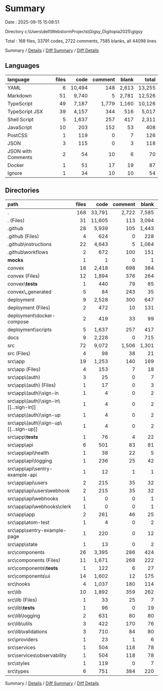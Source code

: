 # Summary

Date : 2025-09-15 15:08:51

Directory c:\\Users\\dell\\WebstormProjects\\Gigsy_Digitopia2025\\gigsy

Total : 168 files,  33791 codes, 2722 comments, 7585 blanks, all 44098 lines

Summary / [Details](details.md) / [Diff Summary](diff.md) / [Diff Details](diff-details.md)

## Languages
| language | files | code | comment | blank | total |
| :--- | ---: | ---: | ---: | ---: | ---: |
| YAML | 6 | 10,494 | 148 | 2,613 | 13,255 |
| Markdown | 51 | 9,740 | 5 | 2,781 | 12,526 |
| TypeScript | 49 | 7,187 | 1,779 | 1,160 | 10,126 |
| TypeScript JSX | 39 | 4,157 | 344 | 516 | 5,017 |
| Shell Script | 5 | 1,637 | 257 | 417 | 2,311 |
| JavaScript | 10 | 203 | 152 | 53 | 408 |
| PostCSS | 1 | 119 | 0 | 7 | 126 |
| JSON | 3 | 115 | 0 | 3 | 118 |
| JSON with Comments | 2 | 54 | 10 | 6 | 70 |
| Docker | 1 | 51 | 17 | 19 | 87 |
| Ignore | 1 | 34 | 10 | 10 | 54 |

## Directories
| path | files | code | comment | blank | total |
| :--- | ---: | ---: | ---: | ---: | ---: |
| . | 168 | 33,791 | 2,722 | 7,585 | 44,098 |
| . (Files) | 31 | 11,605 | 113 | 3,094 | 14,812 |
| .github | 28 | 5,939 | 105 | 1,443 | 7,487 |
| .github (Files) | 4 | 624 | 0 | 228 | 852 |
| .github\\instructions | 22 | 4,643 | 5 | 1,064 | 5,712 |
| .github\\workflows | 2 | 672 | 100 | 151 | 923 |
| __mocks__ | 1 | 1 | 0 | 1 | 2 |
| convex | 18 | 2,418 | 698 | 384 | 3,500 |
| convex (Files) | 12 | 1,894 | 376 | 264 | 2,534 |
| convex\\__tests__ | 1 | 440 | 79 | 85 | 604 |
| convex\\_generated | 5 | 84 | 243 | 35 | 362 |
| deployment | 9 | 2,528 | 300 | 647 | 3,475 |
| deployment (Files) | 2 | 472 | 10 | 131 | 613 |
| deployment\\docker-compose | 2 | 419 | 33 | 99 | 551 |
| deployment\\scripts | 5 | 1,637 | 257 | 417 | 2,311 |
| docs | 9 | 2,228 | 0 | 715 | 2,943 |
| src | 72 | 9,072 | 1,506 | 1,301 | 11,879 |
| src (Files) | 4 | 98 | 38 | 21 | 157 |
| src\\app | 19 | 1,253 | 140 | 169 | 1,562 |
| src\\app (Files) | 4 | 153 | 7 | 18 | 178 |
| src\\app\\(auth) | 3 | 25 | 0 | 7 | 32 |
| src\\app\\(auth) (Files) | 1 | 17 | 0 | 3 | 20 |
| src\\app\\(auth)\\sign-in | 1 | 4 | 0 | 2 | 6 |
| src\\app\\(auth)\\sign-in\\[[...sign-in]] | 1 | 4 | 0 | 2 | 6 |
| src\\app\\(auth)\\sign-up | 1 | 4 | 0 | 2 | 6 |
| src\\app\\(auth)\\sign-up\\[[...sign-up]] | 1 | 4 | 0 | 2 | 6 |
| src\\app\\__tests__ | 1 | 76 | 4 | 22 | 102 |
| src\\app\\api | 6 | 501 | 83 | 81 | 665 |
| src\\app\\api\\health | 1 | 38 | 22 | 5 | 65 |
| src\\app\\api\\logging | 1 | 236 | 25 | 42 | 303 |
| src\\app\\api\\sentry-example-api | 1 | 12 | 1 | 1 | 14 |
| src\\app\\api\\users | 2 | 215 | 35 | 32 | 282 |
| src\\app\\api\\users\\webhook | 2 | 215 | 35 | 32 | 282 |
| src\\app\\api\\webhooks | 1 | 0 | 0 | 1 | 1 |
| src\\app\\api\\webhooks\\clerk | 1 | 0 | 0 | 1 | 1 |
| src\\app\\app | 2 | 261 | 46 | 25 | 332 |
| src\\app\\atom-test | 1 | 4 | 0 | 2 | 6 |
| src\\app\\sentry-example-page | 1 | 220 | 0 | 12 | 232 |
| src\\app\\state | 1 | 13 | 0 | 2 | 15 |
| src\\components | 26 | 3,395 | 286 | 424 | 4,105 |
| src\\components (Files) | 11 | 1,671 | 268 | 222 | 2,161 |
| src\\components\\__tests__ | 1 | 122 | 6 | 27 | 155 |
| src\\components\\ui | 14 | 1,602 | 12 | 175 | 1,789 |
| src\\hooks | 4 | 1,037 | 180 | 114 | 1,331 |
| src\\lib | 10 | 1,892 | 359 | 262 | 2,513 |
| src\\lib (Files) | 1 | 33 | 25 | 7 | 65 |
| src\\lib\\__tests__ | 1 | 96 | 0 | 19 | 115 |
| src\\lib\\logging | 2 | 631 | 80 | 80 | 791 |
| src\\lib\\utils | 3 | 422 | 170 | 76 | 668 |
| src\\lib\\validations | 3 | 710 | 84 | 80 | 874 |
| src\\providers | 1 | 23 | 1 | 6 | 30 |
| src\\services | 1 | 504 | 118 | 78 | 700 |
| src\\services\\observability | 1 | 504 | 118 | 78 | 700 |
| src\\styles | 1 | 119 | 0 | 7 | 126 |
| src\\types | 6 | 751 | 384 | 220 | 1,355 |

Summary / [Details](details.md) / [Diff Summary](diff.md) / [Diff Details](diff-details.md)